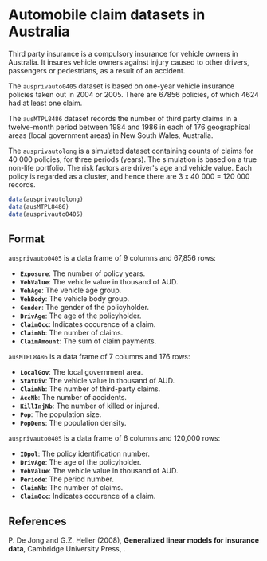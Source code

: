 # Automobile claim datasets in Australia

Third party insurance is a compulsory insurance for vehicle owners in Australia. It insures vehicle owners against injury caused to other drivers, passengers or pedestrians, as a result of an accident.

The `ausprivauto0405` dataset is based on one-year vehicle insurance policies taken out in 2004 or 2005. There are 67856 policies, of which 4624 had at least one claim.

The `ausMTPL8486` dataset records the number of third party claims in a twelve-month period between 1984 and 1986 in each of 176 geographical areas (local government areas) in New South Wales, Australia.

The `ausprivautolong` is a simulated dataset containing counts of claims for 40 000 policies, for three periods (years). The simulation is based on a true non-life portfolio. The risk factors are driver's age and vehicle value. Each policy is regarded as a cluster, and hence there are 3 x 40 000 = 120 000 records.

```r
data(ausprivautolong)
data(ausMTPL8486)
data(ausprivauto0405)
```

## Format

`ausprivauto0405` is a data frame of 9 columns and 67,856 rows:

- **`Exposure`**: The number of policy years.
- **`VehValue`**: The vehicle value in thousand of AUD.
- **`VehAge`**: The vehicle age group.
- **`VehBody`**: The vehicle body group.
- **`Gender`**: The gender of the policyholder.
- **`DrivAge`**: The age of the policyholder.
- **`ClaimOcc`**: Indicates occurence of a claim.
- **`ClaimNb`**: The number of claims.
- **`ClaimAmount`**: The sum of claim payments.

`ausMTPL8486` is a data frame of 7 columns and 176 rows:

- **`LocalGov`**: The local government area.
- **`StatDiv`**: The vehicle value in thousand of AUD.
- **`ClaimNb`**: The number of third-party claims.
- **`AccNb`**: The number of accidents.
- **`KillInjNb`**: The number of killed or injured.
- **`Pop`**: The population size.
- **`PopDens`**: The population density.

`ausprivauto0405` is a data frame of 6 columns and 120,000 rows:


- **`IDpol`**: The policy identification number.
- **`DrivAge`**: The age of the policyholder.
- **`VehValue`**: The vehicle value in thousand of AUD.
- **`Periode`**: The period number.
- **`ClaimNb`**: The number of claims.
- **`ClaimOcc`**: Indicates occurence of a claim.

## References

P. De Jong and G.Z. Heller (2008), **Generalized linear models for insurance data**, Cambridge University Press, .

 
